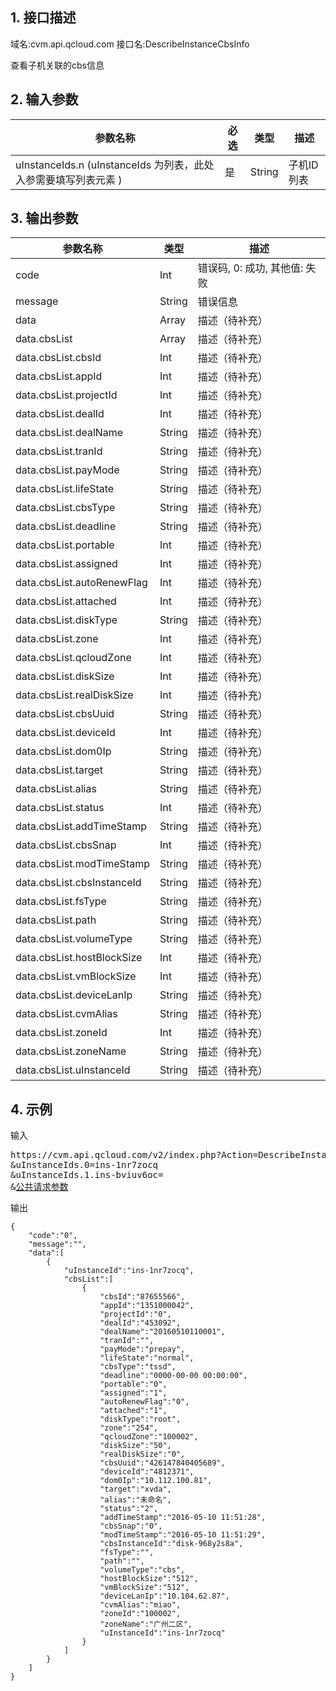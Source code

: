 ## 1. 接口描述
域名:cvm.api.qcloud.com
接口名:DescribeInstanceCbsInfo

查看子机关联的cbs信息

## 2. 输入参数
| 参数名称 | 必选  | 类型 | 描述 |
|---------|---------|---------|---------|
| uInstanceIds.n (uInstanceIds 为列表，此处入参需要填写列表元素 ) | 是 | String | 子机ID列表|


## 3. 输出参数
| 参数名称 | 类型 | 描述 |
|---------|---------|---------|
| code | Int | 错误码, 0: 成功, 其他值: 失败|
| message | String | 错误信息|
| data | Array | 描述（待补充） |
| data.cbsList | Array | 描述（待补充）| 
| data.cbsList.cbsId | Int | 描述（待补充）| 
| data.cbsList.appId | Int | 描述（待补充）| 
| data.cbsList.projectId | Int | 描述（待补充）| 
| data.cbsList.dealId | Int | 描述（待补充）| 
| data.cbsList.dealName | String | 描述（待补充）| 
| data.cbsList.tranId | String | 描述（待补充）| 
| data.cbsList.payMode | String | 描述（待补充）| 
| data.cbsList.lifeState | String | 描述（待补充）| 
| data.cbsList.cbsType | String | 描述（待补充）| 
| data.cbsList.deadline | String | 描述（待补充）| 
| data.cbsList.portable | Int | 描述（待补充）| 
| data.cbsList.assigned | Int | 描述（待补充）| 
| data.cbsList.autoRenewFlag | Int | 描述（待补充）| 
| data.cbsList.attached | Int | 描述（待补充）| 
| data.cbsList.diskType | String | 描述（待补充）| 
| data.cbsList.zone | Int | 描述（待补充）| 
| data.cbsList.qcloudZone | Int | 描述（待补充）| 
| data.cbsList.diskSize | Int | 描述（待补充）| 
| data.cbsList.realDiskSize | Int | 描述（待补充）| 
| data.cbsList.cbsUuid | String | 描述（待补充）| 
| data.cbsList.deviceId | Int | 描述（待补充）| 
| data.cbsList.dom0Ip | String | 描述（待补充）| 
| data.cbsList.target | String | 描述（待补充）| 
| data.cbsList.alias | String | 描述（待补充）| 
| data.cbsList.status | Int | 描述（待补充）| 
| data.cbsList.addTimeStamp | String | 描述（待补充）| 
| data.cbsList.cbsSnap | Int | 描述（待补充）| 
| data.cbsList.modTimeStamp | String | 描述（待补充）| 
| data.cbsList.cbsInstanceId | String | 描述（待补充）| 
| data.cbsList.fsType | String | 描述（待补充）| 
| data.cbsList.path | String | 描述（待补充）| 
| data.cbsList.volumeType | String | 描述（待补充）| 
| data.cbsList.hostBlockSize | Int | 描述（待补充）| 
| data.cbsList.vmBlockSize | Int | 描述（待补充）| 
| data.cbsList.deviceLanIp | String | 描述（待补充）| 
| data.cbsList.cvmAlias | String | 描述（待补充）| 
| data.cbsList.zoneId | Int | 描述（待补充）| 
| data.cbsList.zoneName | String | 描述（待补充）| 
| data.cbsList.uInstanceId | String | 描述（待补充）| 


## 4. 示例
输入
<pre>
https://cvm.api.qcloud.com/v2/index.php?Action=DescribeInstanceCbsInfo
&uInstanceIds.0=ins-1nr7zocq
&uInstanceIds.1.ins-bviuv6oc=
&<a href="http://tce.fsphere.cn/doc/api/229/6976">公共请求参数</a>
</pre>
输出
```
{
    "code":"0",
    "message":"",
    "data":[
        {
            "uInstanceId":"ins-1nr7zocq",
            "cbsList":[
                {
                    "cbsId":"87655566",
                    "appId":"1351000042",
                    "projectId":"0",
                    "dealId":"453092",
                    "dealName":"20160510110001",
                    "tranId":"",
                    "payMode":"prepay",
                    "lifeState":"normal",
                    "cbsType":"tssd",
                    "deadline":"0000-00-00 00:00:00",
                    "portable":"0",
                    "assigned":"1",
                    "autoRenewFlag":"0",
                    "attached":"1",
                    "diskType":"root",
                    "zone":"254",
                    "qcloudZone":"100002",
                    "diskSize":"50",
                    "realDiskSize":"0",
                    "cbsUuid":"426147840405689",
                    "deviceId":"4812371",
                    "dom0Ip":"10.112.100.81",
                    "target":"xvda",
                    "alias":"未命名",
                    "status":"2",
                    "addTimeStamp":"2016-05-10 11:51:28",
                    "cbsSnap":"0",
                    "modTimeStamp":"2016-05-10 11:51:29",
                    "cbsInstanceId":"disk-968y2s8a",
                    "fsType":"",
                    "path":"",
                    "volumeType":"cbs",
                    "hostBlockSize":"512",
                    "vmBlockSize":"512",
                    "deviceLanIp":"10.104.62.87",
                    "cvmAlias":"miao",
                    "zoneId":"100002",
                    "zoneName":"广州二区",
                    "uInstanceId":"ins-1nr7zocq"
                }
            ]
        }
    ]
}
```

